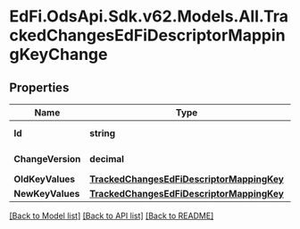 # EdFi.OdsApi.Sdk.v62.Models.All.TrackedChangesEdFiDescriptorMappingKeyChange

## Properties

Name | Type | Description | Notes
------------ | ------------- | ------------- | -------------
**Id** | **string** | Resource identifier | [optional] 
**ChangeVersion** | **decimal** | Change version | [optional] 
**OldKeyValues** | [**TrackedChangesEdFiDescriptorMappingKey**](TrackedChangesEdFiDescriptorMappingKey.md) |  | [optional] 
**NewKeyValues** | [**TrackedChangesEdFiDescriptorMappingKey**](TrackedChangesEdFiDescriptorMappingKey.md) |  | [optional] 

[[Back to Model list]](../../README.md#documentation-for-models) [[Back to API list]](../../README.md#documentation-for-api-endpoints) [[Back to README]](../../README.md)

